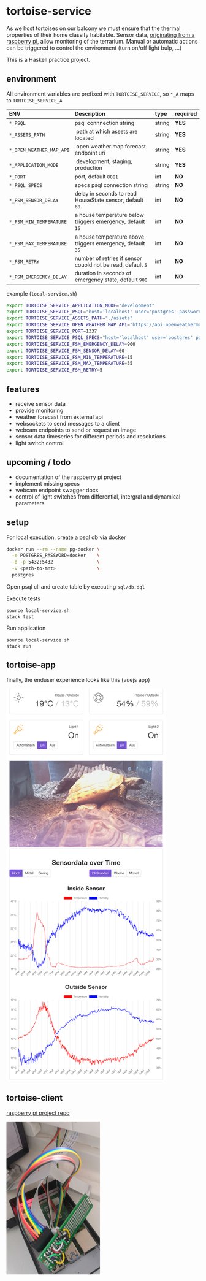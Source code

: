# tortoise-service

As we host tortoises on our balcony we must ensure that the thermal properties of their home classify habitable.
Sensor data, [originating from a raspberry pi][1], allow monitoring of the terrarium.
Manual or automatic actions can be triggered to control the environment (turn on/off light bulp, ...)

This is a Haskell practice project.

## environment

All environment variables are prefixed with `TORTOISE_SERVICE`, so `*_A` maps to `TORTOISE_SERVICE_A`

| ENV                     | Description                                                 | type   | required |
|:------------------------|:------------------------------------------------------------|:-------|:---------|
| `*_PSQL`                | psql connnection string                                     | string | __YES__  |
| `*_ASSETS_PATH`         | path at which assets are located                            | string | __YES__  |
| `*_OPEN_WEATHER_MAP_API`| open weather map forecast endpoint uri                      | string | __YES__  |
| `*_APPLICATION_MODE`    | development, staging, production                            | string | __YES__  |
| `*_PORT`                | port, default `8081`                                        | int    | __NO__   |
| `*_PSQL_SPECS`          | specs psql connection string                                | string | __NO__   |
| `*_FSM_SENSOR_DELAY`    | delay in seconds to read HouseState sensor, default `60`.   | int    | __NO__   |
| `*_FSM_MIN_TEMPERATURE` | a house temperature below triggers emergency, default `15`  | int    | __NO__   |
| `*_FSM_MAX_TEMPERATURE` | a house temperature above triggers emergency, default `35`  | int    | __NO__   |
| `*_FSM_RETRY`           | number of retries if sensor couold not be read, default `5` | int    | __NO__   |
| `*_FSM_EMERGENCY_DELAY` | duration in seconds of emergency state, default `900`       | int    | __NO__   |


example (`local-service.sh`)

```bash
export TORTOISE_SERVICE_APPLICATION_MODE="development"
export TORTOISE_SERVICE_PSQL="host='localhost' user='postgres' password='docker' dbname='test'"
export TORTOISE_SERVICE_ASSETS_PATH="./assets"
export TORTOISE_SERVICE_OPEN_WEATHER_MAP_API="https://api.openweathermap.org/data/2.5/forecast?appid=<key>&lat=54&lon=10"
export TORTOISE_SERVICE_PORT=1337
export TORTOISE_SERVICE_PSQL_SPECS="host='localhost' user='postgres' password='docker' dbname='test_hspec'"
export TORTOISE_SERVICE_FSM_EMERGENCY_DELAY=900
export TORTOISE_SERVICE_FSM_SENSOR_DELAY=60
export TORTOISE_SERVICE_FSM_MIN_TEMPERATURE=15
export TORTOISE_SERVICE_FSM_MAX_TEMPERATURE=35
export TORTOISE_SERVICE_FSM_RETRY=5
```

## features

- receive sensor data
- provide monitoring
- weather forecast from external api
- websockets to send messages to a client
- webcam endpoints to send or request an image
- sensor data timeseries for different periods and resolutions
- light switch control

## upcoming / todo

- documentation of the raspberry pi project
- implement missing specs
- webcam endpoint swagger docs
- control of light switches from differential, intergral and dynamical parameters

## setup

For local execution, create a psql db via docker

```bash 
docker run --rm --name pg-docker \
  -e POSTGRES_PASSWORD=docker    \
  -d -p 5432:5432                \
  -v <path-to-mnt>               \
  postgres
```

Open psql cli and create table by executing `sql/db.dql`

Execute tests

```
source local-service.sh
stack test
```

Run application 

```
source local-service.sh
stack run
```

## tortoise-app

finally, the enduser experience looks like this (vuejs app)

![screenshot of tortoise-app](https://github.com/keksnicoh/tortoise-service/blob/master/resources/tortoise-app.png)

[1]: https://github.com/keksnicoh/tortoise-client

## tortoise-client

[raspberry pi project repo][1]

![screenshot of raspberry pi](https://github.com/keksnicoh/tortoise-service/blob/master/resources/pi.png)
